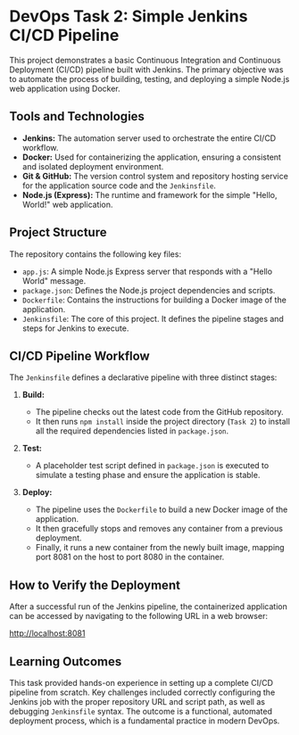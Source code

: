 # DevOps Task 2: Simple Jenkins CI/CD Pipeline

This project demonstrates a basic Continuous Integration and Continuous Deployment (CI/CD) pipeline built with Jenkins. The primary objective was to automate the process of building, testing, and deploying a simple Node.js web application using Docker.

## Tools and Technologies

* **Jenkins:** The automation server used to orchestrate the entire CI/CD workflow.
* **Docker:** Used for containerizing the application, ensuring a consistent and isolated deployment environment.
* **Git & GitHub:** The version control system and repository hosting service for the application source code and the `Jenkinsfile`.
* **Node.js (Express):** The runtime and framework for the simple "Hello, World!" web application.

## Project Structure

The repository contains the following key files:

* `app.js`: A simple Node.js Express server that responds with a "Hello World" message.
* `package.json`: Defines the Node.js project dependencies and scripts.
* `Dockerfile`: Contains the instructions for building a Docker image of the application.
* `Jenkinsfile`: The core of this project. It defines the pipeline stages and steps for Jenkins to execute.

## CI/CD Pipeline Workflow

The `Jenkinsfile` defines a declarative pipeline with three distinct stages:

1.  **Build:**
    * The pipeline checks out the latest code from the GitHub repository.
    * It then runs `npm install` inside the project directory (`Task 2`) to install all the required dependencies listed in `package.json`.

2.  **Test:**
    * A placeholder test script defined in `package.json` is executed to simulate a testing phase and ensure the application is stable.

3.  **Deploy:**
    * The pipeline uses the `Dockerfile` to build a new Docker image of the application.
    * It then gracefully stops and removes any container from a previous deployment.
    * Finally, it runs a new container from the newly built image, mapping port 8081 on the host to port 8080 in the container.

## How to Verify the Deployment

After a successful run of the Jenkins pipeline, the containerized application can be accessed by navigating to the following URL in a web browser:

[http://localhost:8081](http://localhost:8081)

## Learning Outcomes

This task provided hands-on experience in setting up a complete CI/CD pipeline from scratch. Key challenges included correctly configuring the Jenkins job with the proper repository URL and script path, as well as debugging `Jenkinsfile` syntax. The outcome is a functional, automated deployment process, which is a fundamental practice in modern DevOps.
